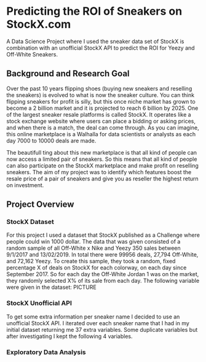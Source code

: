 # Predicting the ROI of Sneakers on StockX.com
A Data Science Project where I used the sneaker data set of StockX is combination with an unofficial StockX API to predict the ROI for Yeezy and Off-White Sneakers.

## Background and Research Goal
Over the past 10 years flipping shoes (buying new sneakers and reselling the sneakers) is evolved to what is now the sneaker culture. You can think flipping sneakers for profit is silly, but this once niche market has grown to become a 2 billion market and it is projected to reach 6 billion by 2025.
One of the largest sneaker resale platforms is called StockX. It operates like a stock exchange website where users can place a bidding or asking prices, and when there is a match, the deal can come through. As you can imagine, this online marketplace is a Walhalla for data scientists or analysts as each day 7000 to 10000 deals are made.

The beautifull ting about this new marketplace is that all kind of people can now access a limited pair of sneakers. So this means that all kind of people can also participate on the StockX marketplace and make profit on reselling sneakers. The aim of my project was to identify which features boost the resale price of a pair of sneakers and give you as reseller the highest return on investment.   

## Project Overview
### StockX Dataset
For this project I used a dataset that StockX published as a Challenge where people could win 1000 dollar. The data that was given consisted of a random sample of all Off-White x Nike and Yeezy 350 sales between 9/1/2017 and 13/02/2019. In total there were 99956 deals, 27,794 Off-White, and 72,162 Yeezy. To create this sample, they took a random, fixed percentage X of deals on StockX for each colorway, on each day since September 2017.
So for each day the Off-White Jordan 1 was on the market, they randomly selected X% of its sale from each day. 
The following variable were given in the dataset: 
PICTURE

### StockX Unofficial API
To get some extra information per sneaker name I decided to use an unofficial StockX API. I iterated over each sneaker name that I had in my initial dataset returning me 37 extra variables. Some duplicate variables but after investigating I kept the following 4 variables. 

### Exploratory Data Analysis

